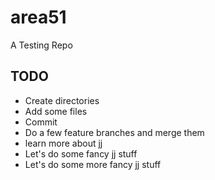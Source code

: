 # area51

A Testing Repo

## TODO

- Create directories
- Add some files
- Commit
- Do a few feature branches and merge them
- learn more about jj
- Let's do some fancy jj stuff
- Let's do some more fancy jj stuff
